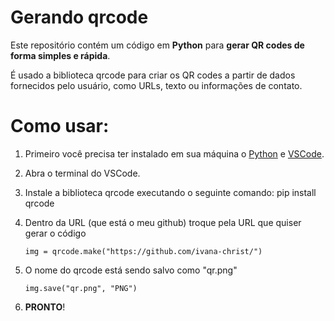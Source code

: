 # Gerando qrcode

Este repositório contém um código em __Python__ para __gerar QR codes de forma simples e rápida__. 

É usado a biblioteca qrcode para criar os QR codes a partir de dados fornecidos pelo usuário, como URLs, texto ou informações de contato. 

# Como usar:
1. Primeiro você precisa ter instalado em sua máquina o [Python](https://www.python.org/) e [VSCode](https://code.visualstudio.com/).
3. Abra o terminal do VSCode.
4. Instale a biblioteca qrcode executando o seguinte comando: pip install qrcode
5. Dentro da URL (que está o meu github) troque pela URL que quiser gerar o código

   ``img = qrcode.make("https://github.com/ivana-christ/")``
8. O nome do qrcode está sendo salvo como "qr.png"
 
   ``img.save("qr.png", "PNG")``
11. __PRONTO__!
